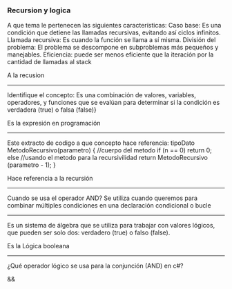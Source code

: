 ### Recursion y logica

A que tema le pertenecen las siguientes características:
Caso base: Es una condición que detiene las llamadas recursivas, evitando así 
ciclos infinitos.
Llamada recursiva: Es cuando la función se llama a sí misma.
División del problema: El problema se descompone en subproblemas más 
pequeños y manejables.
Eficiencia:  puede ser menos eficiente que la iteración por la cantidad de llamadas al stack

A la recusion

---

Identifique el concepto:
Es una combinación de valores, variables, operadores, y funciones que se evalúan para determinar si la condición es verdadera (true) o falsa (false)}

Es la expresión en programación

---

Este extracto de codigo a que concepto hace referencia:
tipoDato MetodoRecursivo(parametro)
{
//cuerpo del metodo
 if (n == 0)
 return 0;
 else
//usando el metodo para la recursivilidad
 return MetodoRecursivo (parametro - 1);
}

Hace referencia a la recursión

---

Cuando se usa el operador AND? 
Se utiliza cuando queremos para combinar múltiples condiciones en una declaración condicional o bucle

---
Es un sistema de álgebra que se utiliza para trabajar con valores lógicos, que pueden ser solo dos: verdadero (true) o falso (false).

Es la Lógica booleana

---
¿Qué operador lógico se usa para la conjunción (AND) en c#?	

&&
